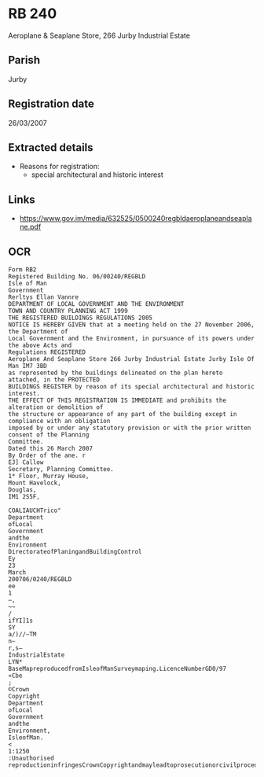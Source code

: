 # RB 240

Aeroplane & Seaplane Store, 266 Jurby Industrial Estate

## Parish
Jurby

## Registration date
26/03/2007

## Extracted details
* Reasons for registration:
  - special architectural and historic interest


## Links
- https://www.gov.im/media/632525/0500240regbldaeroplaneandseaplane.pdf

## OCR
```
Form RB2
Registered Building No. 06/00240/REGBLD
Isle of Man
Government
Rerltys Ellan Vannre
DEPARTMENT OF LOCAL GOVERNMENT AND THE ENVIRONMENT
TOWN AND COUNTRY PLANNING ACT 1999
THE REGISTERED BUILDINGS REGULATIONS 2005
NOTICE IS HEREBY GIVEN that at a meeting held on the 27 November 2006, the Department of
Local Government and the Environment, in pursuance of its powers under the above Acts and
Regulations REGISTERED
Aeroplane And Seaplane Store 266 Jurby Industrial Estate Jurby Isle Of Man IM7 3BD
as represented by the buildings delineated on the plan hereto attached, in the PROTECTED
BUILDINGS REGISTER by reason of its special architectural and historic interest.
THE EFFECT OF THIS REGISTRATION IS IMMEDIATE and prohibits the alteration or demolition of
the structure or appearance of any part of the building except in compliance with an obligation
imposed by or under any statutory provision or with the prior written consent of the Planning
Committee.
Dated this 26 March 2007
By Order of the ane. r
EJ] Callow
Secretary, Planning Committee.
1* Floor, Murray House,
Mount Havelock,
Douglas,
IM1 2S5F,

COALIAUCHTrico"
Department
ofLocal
Government
andthe
Environment
DirectorateofPlaningandBuildingControl
Ey
23
March
200706/0240/REGBLD
ee
1
—,
~~
/
ifYI]1s
SY
a/)//~TM
n~
r,s—
IndustrialEstate
LYN*
BaseMapreproducedfromIsleofManSurveymaping.LicenceNumberGD0/97
«Cbe
;
©Crown
Copyright
Department
ofLocal
Government
andthe
Environment,
IsleofMan.
<
1:1250
:Unauthorised
reproductioninfringesCrownCopyrightandmayleadtoprosecutionorcivilprocedings2”ProducedusingUniform7.3Km0.020.040.060.08
```
